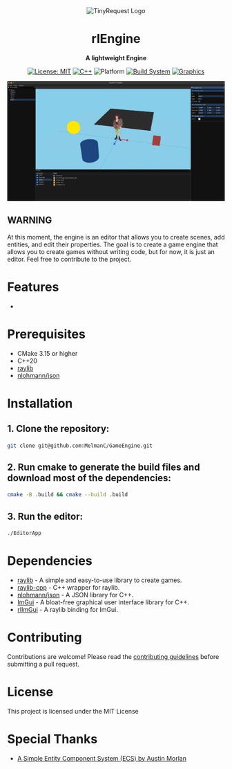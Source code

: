 <div align="center">
  <img src="https://github.com/raysan5/raylib/raw/master/logo/raylib_logo_animation.gif" alt="TinyRequest Logo" width="128" height="128">
  
  # rlEngine
  
  **A lightweight Engine**
  
  [![License: MIT](https://img.shields.io/badge/License-MIT-yellow.svg)](https://opensource.org/licenses/MIT)
  [![C++](https://img.shields.io/badge/C++-20-lightblue.svg)](https://isocpp.org/)
  ![Platform](https://img.shields.io/badge/Plateform-Macos-white?style=flat)
  [![Build System](https://img.shields.io/badge/Build-CMake-red.svg)](https://cmake.org/)
  [![Graphics](https://img.shields.io/badge/Graphics-Raylib-white?style=flat)](https://www.raylib.com/)
  
  ![Engine Screenshot](Assets/screenshots/screenshot.png)
</div>

## WARNING
At this moment, the engine is an editor that allows you to create scenes, add entities, and edit their properties.
The goal is to create a game engine that allows you to create games without writing code, but for now, it is just an editor.
Feel free to contribute to the project.

# Features
- 

# Prerequisites
- CMake 3.15 or higher 
- C++20
- [raylib](https://www.raylib.com/)
- [nlohmann/json](https://github.com/nlohmann/json)

# Installation
## 1. Clone the repository:
```bash
git clone git@github.com:MelmanC/GameEngine.git
```

## 2. Run cmake to generate the build files and download most of the dependencies:
```bash
cmake -B .build && cmake --build .build
```

## 3. Run the editor:
```bash
./EditorApp
```

# Dependencies
- [raylib](https://www.raylib.com/) - A simple and easy-to-use library to create games.
- [raylib-cpp](https://github.com/RobLoach/raylib-cpp) - C++ wrapper for raylib.
- [nlohmann/json](https://github.com/nlohmann/json) - A JSON library for C++.
- [ImGui](https://github.com/ocornut/imgui) - A bloat-free graphical user interface library for C++.
- [rlImGui](https://github.com/raylib-extras/rlImGui) - A raylib binding for ImGui.

# Contributing
Contributions are welcome! Please read the [contributing guidelines](CONTRIBUTING.md)
before submitting a pull request.

# License
This project is licensed under the MIT License

# Special Thanks
- [A Simple Entity Component System (ECS) by Austin Morlan](https://austinmorlan.com/posts/entity_component_system/)

